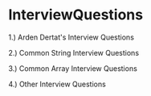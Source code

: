# InterviewQuestions

1.) Arden Dertat's Interview Questions

2.) Common String Interview Questions

3.) Common Array Interview Questions

4.) Other Interview Questions



